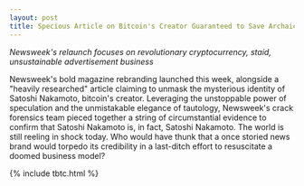 ```yaml
---
layout: post
title: Specious Article on Bitcoin's Creator Guaranteed to Save Archaic Magazine Business Model
---
```


*Newsweek's relaunch focuses on revolutionary cryptocurrency, staid, unsustainable advertisement business*

Newsweek's bold magazine rebranding launched this week, alongside a "heavily researched" article claiming to unmask the mysterious identity of Satoshi Nakamoto, bitcoin's creator. Leveraging the unstoppable power of speculation and the unmistakable elegance of tautology, Newsweek's crack forensics team pieced together a string of circumstantial evidence to confirm that Satoshi Nakamoto is, in fact, Satoshi Nakamoto. The world is still reeling in shock today. Who would have thunk that a once storied news brand would torpedo its credibility in a last-ditch effort to resuscitate a doomed business model?

{% include tbtc.html %}
